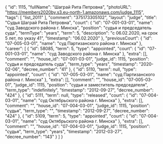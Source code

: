 {
    "id": 1115,
    "fullName": "Шаграй Рита Петровна",
    "photoURL": "https://members2020by.s3.eu-north-1.amazonaws.com/judge_1115",
    "tags": [
        "list_2011"
    ],
    "comment": "375173305102",
    "layout": "judge",
    "title": "Судья Шаграй Рита Петровна",
    "court": {
        "id": "07-001-03-01",
        "name": "суд Заводского района г. Минска",
        "position": "судья и председатель суда",
        "termType": "years",
        "term": 5,
        "description": "c 06.02.2020, на срок 5 лет, по указу 41",
        "timestamp": "06.02.2020"
    },
    "previousCourt": {
        "id": "07-005-03-01",
        "name": "суд Партизанского района г. Минска"
    },
    "career": [
        {
            "id": 58085,
            "term": 5,
            "type": "appointed",
            "court": {
                "id": "07-001-03-01",
                "name": "суд Заводского района г. Минска"
            },
            "extra": [],
            "comment": "",
            "house_id": "07-001-03-01",
            "judge_id": 1115,
            "position": "судья и председатель суда",
            "term_type": "years",
            "timestamp": "2020-02-06",
            "decree_number": "41"
        },
        {
            "id": 5110,
            "term": null,
            "type": "appointed",
            "court": {
                "id": "07-005-03-01",
                "name": "суд Партизанского района г. Минска"
            },
            "extra": [],
            "comment": "",
            "house_id": "07-005-03-01",
            "judge_id": 1115,
            "position": "судья и заместитель председателя",
            "term_type": "indefinitely",
            "timestamp": "2012-09-27",
            "decree_number": "424"
        },
        {
            "id": 5111,
            "term": null,
            "type": "released",
            "court": {
                "id": "07-004-03-01",
                "name": "суд Октябрьского района г. Минска"
            },
            "extra": [],
            "comment": "",
            "house_id": "07-004-03-01",
            "judge_id": 1115,
            "position": "судья",
            "term_type": "",
            "timestamp": "2012-09-27",
            "decree_number": "424"
        },
        {
            "id": 5109,
            "term": 5,
            "type": "appointed",
            "court": {
                "id": "07-004-03-01",
                "name": "суд Октябрьского района г. Минска"
            },
            "extra": [],
            "comment": "",
            "house_id": "07-004-03-01",
            "judge_id": 1115,
            "position": "судья",
            "term_type": "years",
            "timestamp": "2012-03-27",
            "decree_number": "143"
        }
    ]
}